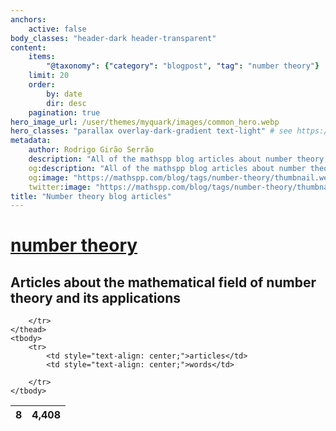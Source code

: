```yaml
---
anchors:
    active: false
body_classes: "header-dark header-transparent"
content:
    items:
        "@taxonomy": {"category": "blogpost", "tag": "number theory"}
    limit: 20
    order:
        by: date
        dir: desc
    pagination: true
hero_image_url: /user/themes/myquark/images/common_hero.webp
hero_classes: "parallax overlay-dark-gradient text-light" # see https://demo.getgrav.org/blog-skeleton/blog/hero-classes
metadata:
    author: Rodrigo Girão Serrão
    description: "All of the mathspp blog articles about number theory."
    og:description: "All of the mathspp blog articles about number theory."
    og:image: "https://mathspp.com/blog/tags/number-theory/thumbnail.webp"
    twitter:image: "https://mathspp.com/blog/tags/number-theory/thumbnail.webp"
title: "Number theory blog articles"
---
```


# <a href="/blog/tags/number theory" class="label label-primary tag-title">number theory</a>


## Articles about the mathematical field of number theory and its applications



<table class="stats-table">
    <thead>
        <tr>
            <th style="text-align: center;">8</th>
            <th style="text-align: center;">4,408</th>
            
        </tr>
    </thead>
    <tbody>
        <tr>
            <td style="text-align: center;">articles</td>
            <td style="text-align: center;">words</td>
            
        </tr>
    </tbody>
</table>